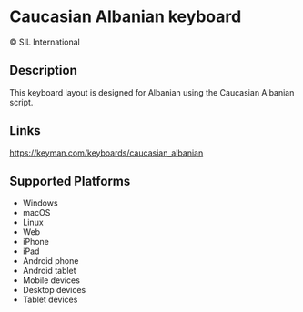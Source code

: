 Caucasian Albanian keyboard
==============

© SIL International

Description
-----------
This keyboard layout is designed for Albanian using the Caucasian Albanian script.

Links
-----
https://keyman.com/keyboards/caucasian_albanian

Supported Platforms
-------------------
 * Windows
 * macOS
 * Linux
 * Web
 * iPhone
 * iPad
 * Android phone
 * Android tablet
 * Mobile devices
 * Desktop devices
 * Tablet devices

